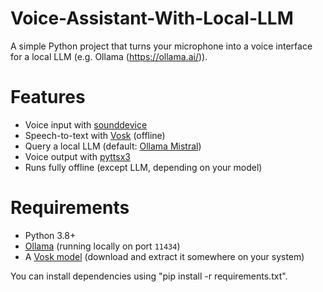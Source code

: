 # Voice-Assistant-With-Local-LLM
A simple Python project that turns your microphone into a voice interface for a local LLM (e.g. Ollama (https://ollama.ai/)).

# Features
- Voice input with [sounddevice](https://python-sounddevice.readthedocs.io/)  
- Speech-to-text with [Vosk](https://alphacephei.com/vosk/) (offline)  
- Query a local LLM (default: [Ollama Mistral](https://ollama.ai/library/mistral))  
- Voice output with [pyttsx3](https://pyttsx3.readthedocs.io/)  
- Runs fully offline (except LLM, depending on your model)

# Requirements
- Python 3.8+  
- [Ollama](https://ollama.ai/) (running locally on port `11434`)  
- A [Vosk model](https://alphacephei.com/vosk/models) (download and extract it somewhere on your system)
 

You can install dependencies using "pip install -r requirements.txt".
